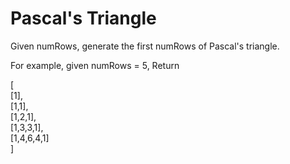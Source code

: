 Pascal's Triangle 
=
Given numRows, generate the first numRows of Pascal's triangle.

For example, given numRows = 5,
Return

[ <br>
     [1], <br>
    [1,1], <br>
   [1,2,1], <br>
  [1,3,3,1], <br>
 [1,4,6,4,1] <br>
]
